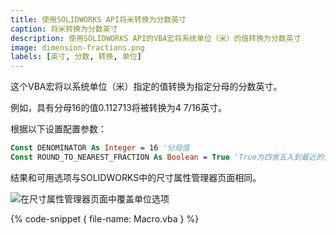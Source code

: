 ```yaml
---
title: 使用SOLIDWORKS API将米转换为分数英寸
caption: 将米转换为分数英寸
description: 使用SOLIDWORKS API的VBA宏将系统单位（米）的值转换为分数英寸
image: dimension-fractions.png
labels: [英寸, 分数, 转换, 单位]
---
```

这个VBA宏将以系统单位（米）指定的值转换为指定分母的分数英寸。

例如，具有分母16的值0.112713将被转换为4 7/16英寸。

根据以下设置配置参数：

~~~ vb
Const DENOMINATOR As Integer = 16 '分母值
Const ROUND_TO_NEAREST_FRACTION As Boolean = True 'True为四舍五入到最近的分数，False为不四舍五入
~~~

结果和可用选项与SOLIDWORKS中的尺寸属性管理器页面相同。

![在尺寸属性管理器页面中覆盖单位选项](dimension-fractions.png)

{% code-snippet { file-name: Macro.vba } %}